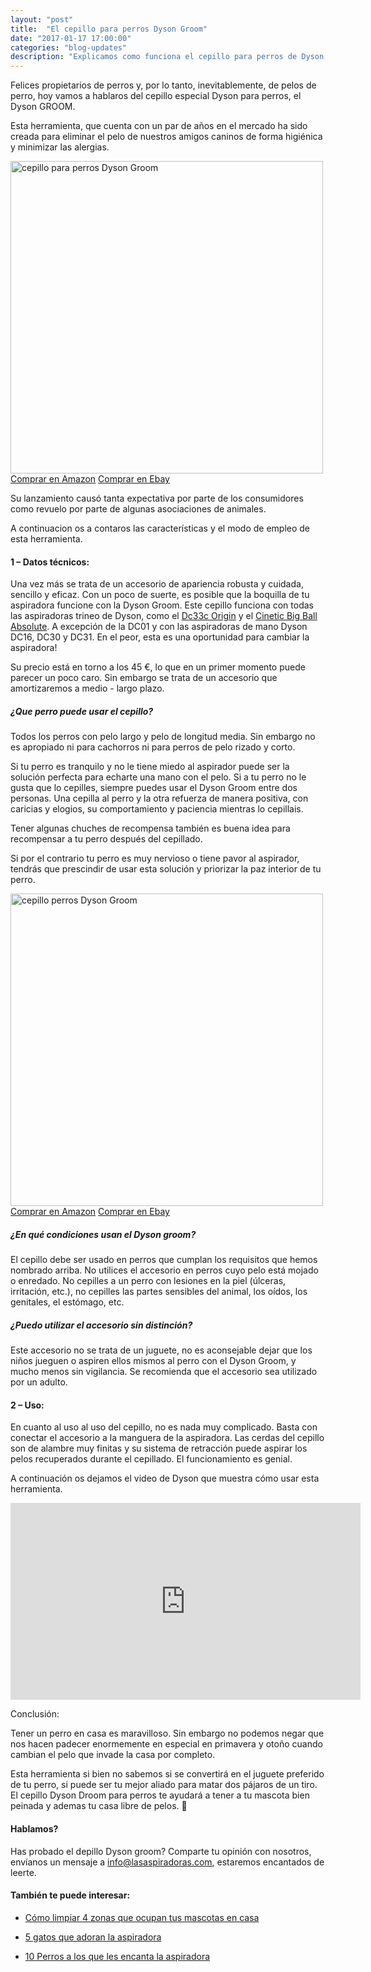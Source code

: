 ```yaml
---
layout: "post"
title:  "El cepillo para perros Dyson Groom"
date: "2017-01-17 17:00:00"
categories: "blog-updates"
description: "Explicamos como funciona el cepillo para perros de Dyson, el dyson Groom"
---
```


Felices propietarios de perros y, por lo tanto, inevitablemente, de pelos de perro, hoy vamos a hablaros del cepillo especial Dyson para perros, el Dyson GROOM.

Esta herramienta, que cuenta con un par de años en el mercado ha sido creada para eliminar el pelo de nuestros amigos caninos de forma higiénica y minimizar las alergias.

<div class="text-center">
  <img src="{{ site.url }}/assets/img/dyson-groom/Dyson_Groom_3-low_definition.jpg" width="500" height="auto" alt="cepillo para perros Dyson Groom">
</div>
<div class="text-center">
  <a class="button" href="https://www.amazon.es/Dyson-921000-01-Cepillo-groomer-mascota/dp/B004CLPJRC/ref=as_li_ss_tl?ie=UTF8&qid=1488719716&sr=8-1&keywords=Dyson+Groom&linkCode=ll1&tag=lasaspirad-21&linkId=23ddd8979c67cf47457791928d24b2f0">Comprar en Amazon</a>
  <a class="button-ebay" href="https://rover.ebay.com/rover/1/1185-53479-19255-0/1?icep_id=114&ipn=icep&toolid=20004&campid=5338046469&mpre=http%3A%2F%2Fwww.ebay.es%2Fitm%2FDyson-Groom-Tool-921001-01-%2F231706095354%3Fhash%3Ditem35f2c26efa%3Ag%3AOoAAAOSwU~FWDA7Z">Comprar en Ebay</a>
</div>

Su lanzamiento causó tanta expectativa por parte de los consumidores como revuelo por parte de algunas asociaciones de animales.

A continuacion os a contaros las características y el modo de empleo de esta herramienta.

<h4>1 – Datos técnicos:</h4>

Una vez más se trata de un accesorio de apariencia robusta y cuidada, sencillo y eficaz.
Con un poco de suerte, es posible que la boquilla de tu aspiradora funcione con la Dyson Groom. Este cepillo funciona con todas las aspiradoras trineo de Dyson, como el <a href="http://www.lasaspiradoras.com/test-dyson-dc33c-origin/">Dc33c Origin</a> y el <a href="http://www.lasaspiradoras.com/test-dyson-cinetic-big-ball-absolute/">Cinetic Big Ball Absolute</a>. A excepción de la DC01 y con  las aspiradoras de mano Dyson DC16, DC30 y DC31.
En el peor, esta es una oportunidad para cambiar la aspiradora!

Su precio está en torno a los 45 €, lo que en un primer momento puede parecer un poco caro. Sin embargo se trata de un accesorio que amortizaremos a medio - largo plazo.

<h5>¿Que perro puede usar el cepillo?</h5>

Todos los perros con pelo largo y pelo de longitud media. Sin embargo no es apropiado ni para cachorros ni para perros de pelo rizado y corto.

Si tu perro es tranquilo y no le tiene miedo al aspirador puede ser la solución perfecta para echarte una mano con el pelo. Si a tu perro no le gusta que lo cepilles, siempre puedes usar el Dyson Groom entre dos personas. Una cepilla al perro y la otra refuerza de manera positiva, con caricias y elogios, su comportamiento y paciencia mientras lo cepillais.

Tener algunas chuches de recompensa también es buena idea para recompensar a tu perro después del cepillado.

Si por el contrario tu perro es muy nervioso o tiene pavor al aspirador, tendrás que prescindir de usar esta solución y priorizar la paz interior de tu perro.

<div class="text-center">
<img src="{{ site.url }}/assets/img/dyson-groom/dyson-groom-cepillos.png" width="500" height="auto" alt="cepillo perros Dyson Groom">
</div>
<div class="text-center">
  <a class="button" href="https://www.amazon.es/Dyson-921000-01-Cepillo-groomer-mascota/dp/B004CLPJRC/ref=as_li_ss_tl?ie=UTF8&qid=1488719716&sr=8-1&keywords=Dyson+Groom&linkCode=ll1&tag=lasaspirad-21&linkId=23ddd8979c67cf47457791928d24b2f0">Comprar en Amazon</a>
  <a class="button-ebay" href="https://rover.ebay.com/rover/1/1185-53479-19255-0/1?icep_id=114&ipn=icep&toolid=20004&campid=5338046469&mpre=http%3A%2F%2Fwww.ebay.es%2Fitm%2FDyson-Groom-Tool-921001-01-%2F231706095354%3Fhash%3Ditem35f2c26efa%3Ag%3AOoAAAOSwU~FWDA7Z">Comprar en Ebay</a>
</div>

<h5>¿En qué condiciones usan el Dyson groom?</h5>

El cepillo debe ser usado en perros que cumplan los requisitos que hemos nombrado arriba. No utilices el accesorio en perros cuyo pelo está mojado o enredado.
No cepilles a un perro con lesiones en la piel (úlceras, irritación, etc.), no cepilles las partes sensibles del animal, los oídos, los genitales, el estómago, etc.

<h5>¿Puedo utilizar el accesorio sin distinción?</h5>

Este accesorio no se trata de un juguete, no es aconsejable dejar que los niños jueguen o aspiren ellos mismos al perro con el Dyson Groom, y mucho menos sin vigilancia. Se recomienda que el accesorio sea utilizado por un adulto.

<h4>2 – Uso:</h4>

En cuanto al uso al uso del cepillo, no es nada muy complicado. Basta con conectar el accesorio a la manguera de la aspiradora.
Las cerdas del cepillo son de alambre muy finitas y su sistema de retracción puede aspirar los pelos recuperados durante el cepillado. El funcionamiento es genial.

A continuación os dejamos el video de Dyson que muestra cómo usar esta herramienta.

<div class="flex-video">
  <iframe width="560" height="315" src="https://www.youtube.com/embed/TBgBf-NKGJk" frameborder="0" allowfullscreen></iframe>
</div>

Conclusión:

Tener un perro en casa es maravilloso. Sin embargo no podemos negar que nos hacen padecer enormemente en especial en primavera y otoño cuando cambian el pelo que invade la casa por completo.

Esta herramienta si bien no sabemos si se convertirá en el juguete preferido de tu perro, si puede ser tu mejor aliado para matar dos pájaros de un tiro. El cepillo Dyson Droom para perros te ayudará a tener a tu mascota bien peinada y ademas tu casa libre de pelos. 🐶

#### Hablamos?

Has probado el depillo Dyson groom? Comparte tu opinión con nosotros, envíanos un mensaje a info@lasaspiradoras.com, estaremos encantados de leerte.

#### También te puede interesar:

- [Cómo limpiar 4 zonas que ocupan tus mascotas en casa](http://www.lasaspiradoras.com/blog-updates/2017/04/27/como-limpiar-4-zonas-que-ocupan-tus-mascotas-en-casa.html)

- [5 gatos que adoran la aspiradora](http://www.lasaspiradoras.com/blog-updates/2017/04/11/elegir-un-aspirador-silencioso.html)

- [10 Perros a los que les encanta la aspiradora](http://www.lasaspiradoras.com/blog-updates/2017/02/02/10-perros-a-los-que-les-encanta-la-aspiradora.html)
